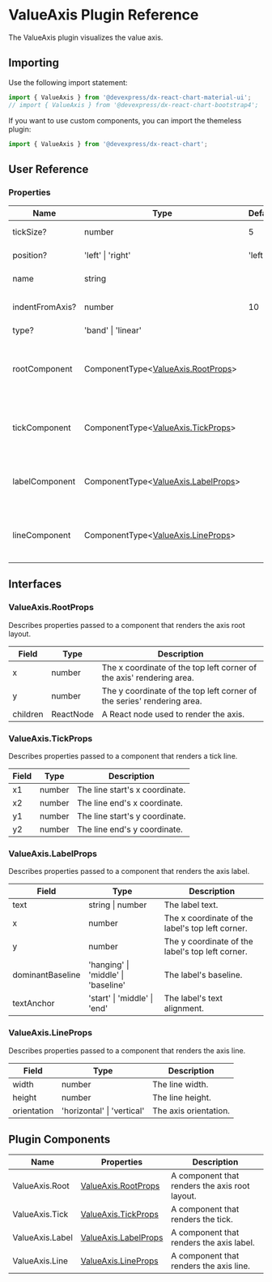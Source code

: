 # ValueAxis Plugin Reference

The ValueAxis plugin visualizes the value axis.

## Importing

Use the following import statement:

```js
import { ValueAxis } from '@devexpress/dx-react-chart-material-ui';
// import { ValueAxis } from '@devexpress/dx-react-chart-bootstrap4';
```

If you want to use custom components, you can import the themeless plugin:

```js
import { ValueAxis } from '@devexpress/dx-react-chart';
```

## User Reference

### Properties

Name | Type | Default | Description
-----|------|---------|------------
tickSize? | number | 5 | The tick size.
position? | 'left' &#124; 'right' | 'left' | The axis position.
name | string | | The axis name.
indentFromAxis? | number | 10 | The indent from the axis.
type? | 'band' &#124; 'linear' | | Axis type.
rootComponent | ComponentType&lt;[ValueAxis.RootProps](#valueaxisrootprops)&gt; | | A component that renders the axis root layout.
tickComponent | ComponentType&lt;[ValueAxis.TickProps](#valueaxistickprops)&gt; | | A component that renders a tick.
labelComponent | ComponentType&lt;[ValueAxis.LabelProps](#valueaxislabelprops)&gt; | | A component that renders the axis label.
lineComponent | ComponentType&lt;[ValueAxis.LineProps](#valueaxislineprops)&gt; | | A component that renders the axis line.

## Interfaces

### ValueAxis.RootProps

Describes properties passed to a component that renders the axis root layout.

Field | Type | Description
------|------|------------
x | number | The x coordinate of the top left corner of the axis' rendering area.
y | number | The y coordinate of the top left corner of the series' rendering area.
children | ReactNode | A React node used to render the axis.

### ValueAxis.TickProps

Describes properties passed to a component that renders a tick line.

Field | Type | Description
------|------|------------
x1 | number | The line start's x coordinate.
x2 | number | The line end's x coordinate.
y1 | number | The line start's y coordinate.
y2 | number | The line end's y coordinate.

### ValueAxis.LabelProps

Describes properties passed to a component that renders the axis label.

Field | Type | Description
------|------|------------
text | string &#124; number | The label text.
x | number | The x coordinate of the label's top left corner.
y | number | The y coordinate of the label's top left corner.
dominantBaseline | 'hanging' &#124; 'middle' &#124; 'baseline' | The label's baseline.
textAnchor | 'start' &#124; 'middle' &#124; 'end' | The label's text alignment.

### ValueAxis.LineProps

Describes properties passed to a component that renders the axis line.

Field | Type | Description
------|------|------------
width | number | The line width.
height | number | The line height.
orientation | 'horizontal' &#124; 'vertical' | The axis orientation.

## Plugin Components

Name | Properties | Description
-----|------------|------------
ValueAxis.Root | [ValueAxis.RootProps](#valueaxisrootprops) | A component that renders the axis root layout.
ValueAxis.Tick | [ValueAxis.TickProps](#valueaxistickprops) | A component that renders the tick.
ValueAxis.Label | [ValueAxis.LabelProps](#valueaxislabelprops) | A component that renders the axis label.
ValueAxis.Line | [ValueAxis.LineProps](#valueaxislineprops) | A component that renders the axis line.
